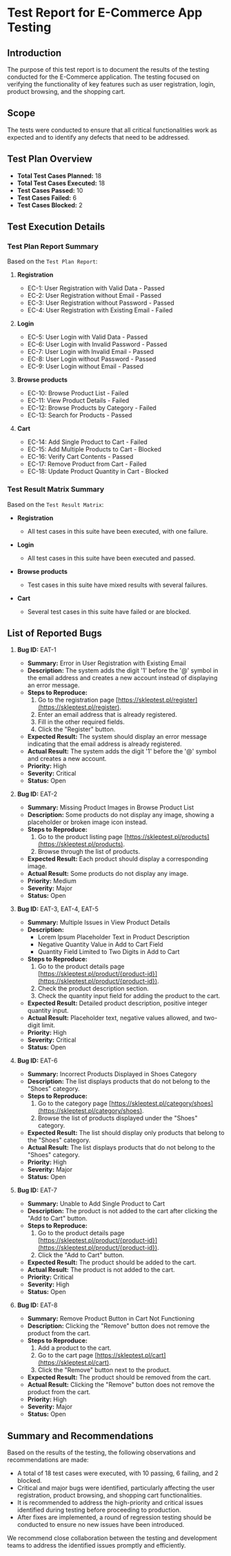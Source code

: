 # Test Report for E-Commerce App Testing

## Introduction
The purpose of this test report is to document the results of the testing conducted for the E-Commerce application. The testing focused on verifying the functionality of key features such as user registration, login, product browsing, and the shopping cart.

## Scope
The tests were conducted to ensure that all critical functionalities work as expected and to identify any defects that need to be addressed.

## Test Plan Overview
- **Total Test Cases Planned:** 18
- **Total Test Cases Executed:** 18
- **Test Cases Passed:** 10
- **Test Cases Failed:** 6
- **Test Cases Blocked:** 2

## Test Execution Details

### Test Plan Report Summary
Based on the `Test Plan Report`:

1. **Registration**
   - EC-1: User Registration with Valid Data - Passed
   - EC-2: User Registration without Email - Passed
   - EC-3: User Registration without Password - Passed
   - EC-4: User Registration with Existing Email - Failed

2. **Login**
   - EC-5: User Login with Valid Data - Passed
   - EC-6: User Login with Invalid Password - Passed
   - EC-7: User Login with Invalid Email - Passed
   - EC-8: User Login without Password - Passed
   - EC-9: User Login without Email - Passed

3. **Browse products**
   - EC-10: Browse Product List - Failed
   - EC-11: View Product Details - Failed
   - EC-12: Browse Products by Category - Failed
   - EC-13: Search for Products - Passed

4. **Cart**
   - EC-14: Add Single Product to Cart - Failed
   - EC-15: Add Multiple Products to Cart - Blocked
   - EC-16: Verify Cart Contents - Passed
   - EC-17: Remove Product from Cart - Failed
   - EC-18: Update Product Quantity in Cart - Blocked

### Test Result Matrix Summary
Based on the `Test Result Matrix`:

- **Registration**
  - All test cases in this suite have been executed, with one failure.

- **Login**
  - All test cases in this suite have been executed and passed.

- **Browse products**
  - Test cases in this suite have mixed results with several failures.

- **Cart**
  - Several test cases in this suite have failed or are blocked.

## List of Reported Bugs

1. **Bug ID:** EAT-1
   - **Summary:** Error in User Registration with Existing Email
   - **Description:** The system adds the digit '1' before the '@' symbol in the email address and creates a new account instead of displaying an error message.
   - **Steps to Reproduce:**
     1. Go to the registration page [https://skleptest.pl/register](https://skleptest.pl/register).
     2. Enter an email address that is already registered.
     3. Fill in the other required fields.
     4. Click the "Register" button.
   - **Expected Result:** The system should display an error message indicating that the email address is already registered.
   - **Actual Result:** The system adds the digit '1' before the '@' symbol and creates a new account.
   - **Priority:** High
   - **Severity:** Critical
   - **Status:** Open

2. **Bug ID:** EAT-2
   - **Summary:** Missing Product Images in Browse Product List
   - **Description:** Some products do not display any image, showing a placeholder or broken image icon instead.
   - **Steps to Reproduce:**
     1. Go to the product listing page [https://skleptest.pl/products](https://skleptest.pl/products).
     2. Browse through the list of products.
   - **Expected Result:** Each product should display a corresponding image.
   - **Actual Result:** Some products do not display any image.
   - **Priority:** Medium
   - **Severity:** Major
   - **Status:** Open

3. **Bug ID:** EAT-3, EAT-4, EAT-5
   - **Summary:** Multiple Issues in View Product Details
   - **Description:**
     - Lorem Ipsum Placeholder Text in Product Description
     - Negative Quantity Value in Add to Cart Field
     - Quantity Field Limited to Two Digits in Add to Cart
   - **Steps to Reproduce:**
     1. Go to the product details page [https://skleptest.pl/product/{product-id}](https://skleptest.pl/product/{product-id}).
     2. Check the product description section.
     3. Check the quantity input field for adding the product to the cart.
   - **Expected Result:** Detailed product description, positive integer quantity input.
   - **Actual Result:** Placeholder text, negative values allowed, and two-digit limit.
   - **Priority:** High
   - **Severity:** Critical
   - **Status:** Open

4. **Bug ID:** EAT-6
   - **Summary:** Incorrect Products Displayed in Shoes Category
   - **Description:** The list displays products that do not belong to the "Shoes" category.
   - **Steps to Reproduce:**
     1. Go to the category page [https://skleptest.pl/category/shoes](https://skleptest.pl/category/shoes).
     2. Browse the list of products displayed under the "Shoes" category.
   - **Expected Result:** The list should display only products that belong to the "Shoes" category.
   - **Actual Result:** The list displays products that do not belong to the "Shoes" category.
   - **Priority:** High
   - **Severity:** Major
   - **Status:** Open

5. **Bug ID:** EAT-7
   - **Summary:** Unable to Add Single Product to Cart
   - **Description:** The product is not added to the cart after clicking the "Add to Cart" button.
   - **Steps to Reproduce:**
     1. Go to the product details page [https://skleptest.pl/product/{product-id}](https://skleptest.pl/product/{product-id}).
     2. Click the "Add to Cart" button.
   - **Expected Result:** The product should be added to the cart.
   - **Actual Result:** The product is not added to the cart.
   - **Priority:** Critical
   - **Severity:** High
   - **Status:** Open

6. **Bug ID:** EAT-8
   - **Summary:** Remove Product Button in Cart Not Functioning
   - **Description:** Clicking the "Remove" button does not remove the product from the cart.
   - **Steps to Reproduce:**
     1. Add a product to the cart.
     2. Go to the cart page [https://skleptest.pl/cart](https://skleptest.pl/cart).
     3. Click the "Remove" button next to the product.
   - **Expected Result:** The product should be removed from the cart.
   - **Actual Result:** Clicking the "Remove" button does not remove the product from the cart.
   - **Priority:** High
   - **Severity:** Major
   - **Status:** Open

## Summary and Recommendations

Based on the results of the testing, the following observations and recommendations are made:

- A total of 18 test cases were executed, with 10 passing, 6 failing, and 2 blocked.
- Critical and major bugs were identified, particularly affecting the user registration, product browsing, and shopping cart functionalities.
- It is recommended to address the high-priority and critical issues identified during testing before proceeding to production.
- After fixes are implemented, a round of regression testing should be conducted to ensure no new issues have been introduced.

We recommend close collaboration between the testing and development teams to address the identified issues promptly and efficiently.

